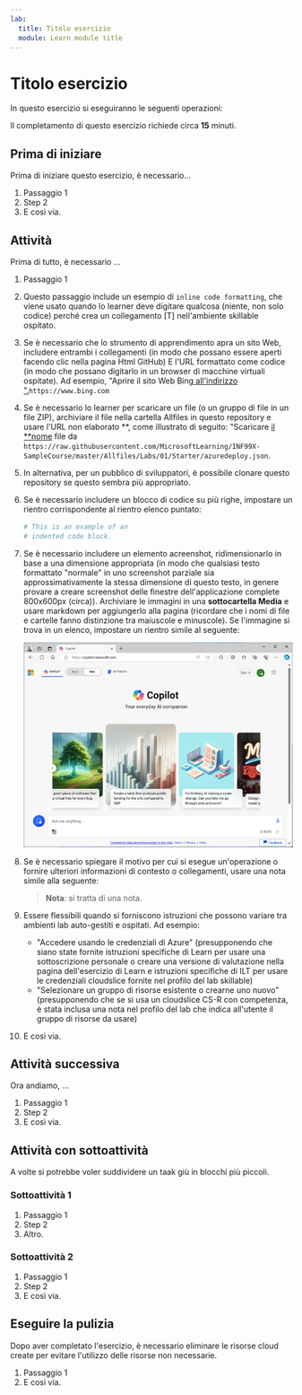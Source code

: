 ```yaml
---
lab:
  title: Titolo esercizio
  module: Learn module title
---
```

<!--
Edit the metadata above to manage the list of exercises in the home page of the GitHub site that gets generated.
You can delete the module and edit index.md in the root of the repo to customize the display so that only the exercises are listed
To enable GitHub page publishing, edit the Page settings for the repo and publish from the main branch
-->

# Titolo esercizio <!-- match title in metadata above (and Learn Exercise unit and ILT slide)-->

In questo esercizio si eseguiranno le seguenti operazioni: <!-- provide a description of what they'll do and why it;s important -->

Il completamento di questo esercizio richiede circa **15** minuti. <!-- update with estimated duration -->

## Prima di iniziare

<!--
Add steps to get the learner to the starting point" for the exercise.
This might be cloning the repo and running a script or performing some manual steps.
Only include this section if its necessary to do some pre-exercise setup AND the same setup steps are required for self-paced (on Learn) and managed (in hosted ILT lab profiles) scenarios. Otherwise delete this section.
If self-paced /ILT-specific setup steps are required, include them in the Learn "Exercise" unit from where they open this exercise and in the Skillable lab profile instructions before this markdown file is imported.
 -->

Prima di iniziare questo esercizio, è necessario...

1. Passaggio 1
1. Step 2
1. E così via.

## Attività <!-- Change to an appropriate task title with an imperative verb phrase (e.g. "Do something") -->

Prima di tutto, è necessario ...

1. Passaggio 1
1. Questo passaggio include un esempio di `inline code formatting`, che viene usato quando lo learner deve digitare qualcosa (niente, non solo codice) perché crea un collegamento [T] nell'ambiente skillable ospitato.
1. Se è necessario che lo strumento di apprendimento apra un sito Web, includere entrambi i collegamenti (in modo che possano essere aperti facendo clic nella pagina Html GitHub) E l'URL formattato come codice (in modo che possano digitarlo in un browser di macchine virtuali ospitate). Ad esempio, "Aprire il sito Web Bing[ all'indirizzo ".](https://www.bing.com)`https://www.bing.com`
1. Se è necessario lo learner per scaricare un file (o un gruppo di file in un file ZIP), archiviare il file nella cartella Allfiles in questo repository e usare l'URL non elaborato **, come illustrato di seguito: "Scaricare [il **nome](https://raw.githubusercontent.com/MicrosoftLearning/INF99X-SampleCourse/master/Allfiles/Labs/01/Starter/azuredeploy.json) file da `https://raw.githubusercontent.com/MicrosoftLearning/INF99X-SampleCourse/master/Allfiles/Labs/01/Starter/azuredeploy.json`.
1. In alternativa, per un pubblico di sviluppatori, è possibile clonare questo repository se questo sembra più appropriato.
1. Se è necessario includere un blocco di codice su più righe, impostare un rientro corrispondente al rientro elenco puntato:

    ```python
    # This is an example of an
    # indented code block.
    ```

1. Se è necessario includere un elemento acreenshot, ridimensionarlo in base a una dimensione appropriata (in modo che qualsiasi testo formattato "normale" in uno screenshot parziale sia approssimativamente la stessa dimensione di questo testo, in genere provare a creare screenshot delle finestre dell'applicazione complete 800x600px (circa)). Archiviare le immagini in una **sottocartella Media** e usare markdown per aggiungerlo alla pagina (ricordare che i nomi di file e cartelle fanno distinzione tra maiuscole e minuscole). Se l'immagine si trova in un elenco, impostare un rientro simile al seguente:

    ![Screenshot dell'errore dell'applicazione.](./Media/edge-copilot.png) 

1. Se è necessario spiegare il motivo per cui si esegue un'operazione o fornire ulteriori informazioni di contesto o collegamenti, usare una nota simile alla seguente:

    > **Nota**: si tratta di una nota.

1. Essere flessibili quando si forniscono istruzioni che possono variare tra ambienti lab auto-gestiti e ospitati. Ad esempio:
    - "Accedere usando le credenziali di Azure" (presupponendo che siano state fornite istruzioni specifiche di Learn per usare una sottoscrizione personale o creare una versione di valutazione nella pagina dell'esercizio di Learn e istruzioni specifiche di ILT per usare le credenziali cloudslice fornite nel profilo del lab skillable)
    - "Selezionare un gruppo di risorse esistente o crearne uno nuovo" (presupponendo che se si usa un cloudslice CS-R con competenza, è stata inclusa una nota nel profilo del lab che indica all'utente il gruppo di risorse da usare)
    <!-- The key point is that this markdown file should be environment-agnostic - you need to provide explicit details of things that can vary OUTSIDE of this file (in the Learn exercise page or the Skillable lab profile instructions) -->
1. E così via.

## Attività successiva

Ora andiamo, ...

1. Passaggio 1
1. Step 2
1. E così via.

## Attività con sottoattività

A volte si potrebbe voler suddividere un taak giù in blocchi più piccoli.

### Sottoattività 1

1. Passaggio 1
1. Step 2
1. Altro.

### Sottoattività 2

1. Passaggio 1
1. Step 2
1. E così via.

## Eseguire la pulizia

<!-- Good practice - especially as self-paced learners will be using their own subscriptions -->
<!-- Delete this section if it is not needed -->

Dopo aver completato l'esercizio, è necessario eliminare le risorse cloud create per evitare l'utilizzo delle risorse non necessarie.

1. Passaggio 1
2. E così via.
